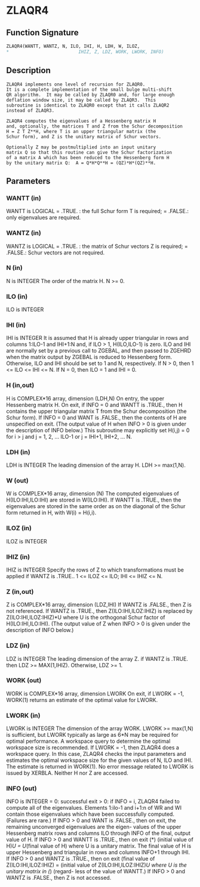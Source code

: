 # ZLAQR4

## Function Signature

```fortran
ZLAQR4(WANTT, WANTZ, N, ILO, IHI, H, LDH, W, ILOZ,
*                          IHIZ, Z, LDZ, WORK, LWORK, INFO)
```

## Description


    ZLAQR4 implements one level of recursion for ZLAQR0.
    It is a complete implementation of the small bulge multi-shift
    QR algorithm.  It may be called by ZLAQR0 and, for large enough
    deflation window size, it may be called by ZLAQR3.  This
    subroutine is identical to ZLAQR0 except that it calls ZLAQR2
    instead of ZLAQR3.

    ZLAQR4 computes the eigenvalues of a Hessenberg matrix H
    and, optionally, the matrices T and Z from the Schur decomposition
    H = Z T Z**H, where T is an upper triangular matrix (the
    Schur form), and Z is the unitary matrix of Schur vectors.

    Optionally Z may be postmultiplied into an input unitary
    matrix Q so that this routine can give the Schur factorization
    of a matrix A which has been reduced to the Hessenberg form H
    by the unitary matrix Q:  A = Q*H*Q**H = (QZ)*H*(QZ)**H.

## Parameters

### WANTT (in)

WANTT is LOGICAL = .TRUE. : the full Schur form T is required; = .FALSE.: only eigenvalues are required.

### WANTZ (in)

WANTZ is LOGICAL = .TRUE. : the matrix of Schur vectors Z is required; = .FALSE.: Schur vectors are not required.

### N (in)

N is INTEGER The order of the matrix H. N >= 0.

### ILO (in)

ILO is INTEGER

### IHI (in)

IHI is INTEGER It is assumed that H is already upper triangular in rows and columns 1:ILO-1 and IHI+1:N and, if ILO > 1, H(ILO,ILO-1) is zero. ILO and IHI are normally set by a previous call to ZGEBAL, and then passed to ZGEHRD when the matrix output by ZGEBAL is reduced to Hessenberg form. Otherwise, ILO and IHI should be set to 1 and N, respectively. If N > 0, then 1 <= ILO <= IHI <= N. If N = 0, then ILO = 1 and IHI = 0.

### H (in,out)

H is COMPLEX*16 array, dimension (LDH,N) On entry, the upper Hessenberg matrix H. On exit, if INFO = 0 and WANTT is .TRUE., then H contains the upper triangular matrix T from the Schur decomposition (the Schur form). If INFO = 0 and WANT is .FALSE., then the contents of H are unspecified on exit. (The output value of H when INFO > 0 is given under the description of INFO below.) This subroutine may explicitly set H(i,j) = 0 for i > j and j = 1, 2, ... ILO-1 or j = IHI+1, IHI+2, ... N.

### LDH (in)

LDH is INTEGER The leading dimension of the array H. LDH >= max(1,N).

### W (out)

W is COMPLEX*16 array, dimension (N) The computed eigenvalues of H(ILO:IHI,ILO:IHI) are stored in W(ILO:IHI). If WANTT is .TRUE., then the eigenvalues are stored in the same order as on the diagonal of the Schur form returned in H, with W(i) = H(i,i).

### ILOZ (in)

ILOZ is INTEGER

### IHIZ (in)

IHIZ is INTEGER Specify the rows of Z to which transformations must be applied if WANTZ is .TRUE.. 1 <= ILOZ <= ILO; IHI <= IHIZ <= N.

### Z (in,out)

Z is COMPLEX*16 array, dimension (LDZ,IHI) If WANTZ is .FALSE., then Z is not referenced. If WANTZ is .TRUE., then Z(ILO:IHI,ILOZ:IHIZ) is replaced by Z(ILO:IHI,ILOZ:IHIZ)*U where U is the orthogonal Schur factor of H(ILO:IHI,ILO:IHI). (The output value of Z when INFO > 0 is given under the description of INFO below.)

### LDZ (in)

LDZ is INTEGER The leading dimension of the array Z. if WANTZ is .TRUE. then LDZ >= MAX(1,IHIZ). Otherwise, LDZ >= 1.

### WORK (out)

WORK is COMPLEX*16 array, dimension LWORK On exit, if LWORK = -1, WORK(1) returns an estimate of the optimal value for LWORK.

### LWORK (in)

LWORK is INTEGER The dimension of the array WORK. LWORK >= max(1,N) is sufficient, but LWORK typically as large as 6*N may be required for optimal performance. A workspace query to determine the optimal workspace size is recommended. If LWORK = -1, then ZLAQR4 does a workspace query. In this case, ZLAQR4 checks the input parameters and estimates the optimal workspace size for the given values of N, ILO and IHI. The estimate is returned in WORK(1). No error message related to LWORK is issued by XERBLA. Neither H nor Z are accessed.

### INFO (out)

INFO is INTEGER = 0: successful exit > 0: if INFO = i, ZLAQR4 failed to compute all of the eigenvalues. Elements 1:ilo-1 and i+1:n of WR and WI contain those eigenvalues which have been successfully computed. (Failures are rare.) If INFO > 0 and WANT is .FALSE., then on exit, the remaining unconverged eigenvalues are the eigen- values of the upper Hessenberg matrix rows and columns ILO through INFO of the final, output value of H. If INFO > 0 and WANTT is .TRUE., then on exit (*) (initial value of H)*U = U*(final value of H) where U is a unitary matrix. The final value of H is upper Hessenberg and triangular in rows and columns INFO+1 through IHI. If INFO > 0 and WANTZ is .TRUE., then on exit (final value of Z(ILO:IHI,ILOZ:IHIZ) = (initial value of Z(ILO:IHI,ILOZ:IHIZ)*U where U is the unitary matrix in (*) (regard- less of the value of WANTT.) If INFO > 0 and WANTZ is .FALSE., then Z is not accessed.

